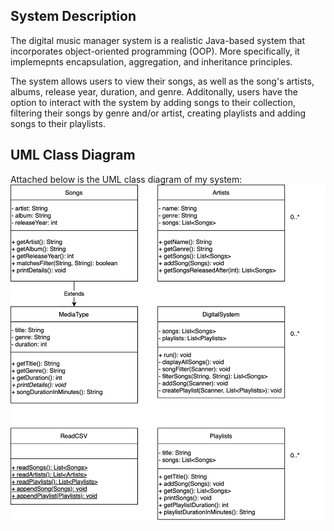 ## System Description
The digital music manager system is a realistic Java-based system that incorporates object-oriented programming (OOP). More specifically, it implemepnts encapsulation, aggregation, and inheritance principles.
    
The system allows users to view their songs, as well as the song's artists, albums, release year, duration, and genre. Additonally, users have the option to interact with the system by adding songs to their collection, filtering their songs by genre and/or artist, creating playlists and adding songs to their playlists.

## UML Class Diagram
Attached below is the UML class diagram of my system:
![UML Diagram](UML_Diagram.png)